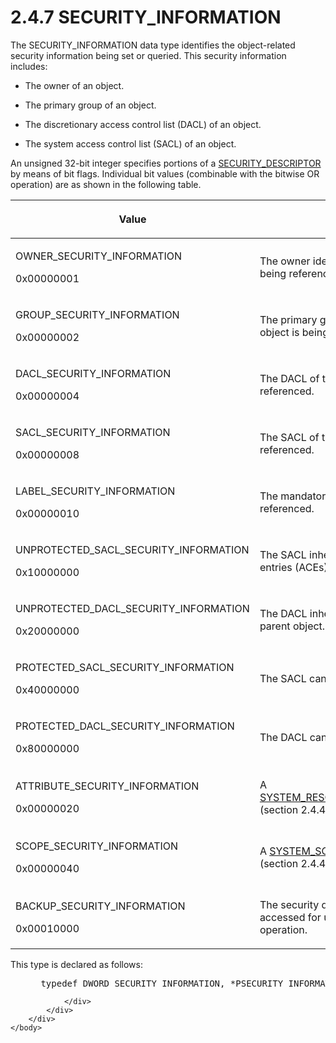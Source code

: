 <html dir="LTR" xmlns:mshelp="http://msdn.microsoft.com/mshelp" xmlns:ddue="http://ddue.schemas.microsoft.com/authoring/2003/5" xmlns:xlink="http://www.w3.org/1999/xlink" xmlns:tool="http://www.microsoft.com/tooltip">
    <head>
        <meta http-equiv="Content-Type" content="text/html; CHARSET=utf-8"></meta>
        <meta name="save" content="history"></meta>
        <title>2.4.7 SECURITY_INFORMATION</title>
        <xml>
            <mshelp:toctitle title="2.4.7 SECURITY_INFORMATION"></mshelp:toctitle>
            <mshelp:rltitle title="[MS-DTYP]: SECURITY_INFORMATION"></mshelp:rltitle>
            <mshelp:keyword index="A" term="23e75ca3-98fd-4396-84e5-86cd9d40d343"></mshelp:keyword>
            <mshelp:attr name="DCSext.ContentType" value="open specification"></mshelp:attr>
            <mshelp:attr name="AssetID" value="23e75ca3-98fd-4396-84e5-86cd9d40d343"></mshelp:attr>
            <mshelp:attr name="TopicType" value="kbRef"></mshelp:attr>
            <mshelp:attr name="DCSext.Title" value="[MS-DTYP]: SECURITY_INFORMATION" />
        </xml>
    </head>
    <body>
        <div id="header">
            <h1 class="heading">2.4.7 SECURITY_INFORMATION</h1>
        </div>
        <div id="mainSection">
            <div id="mainBody">
                <div id="allHistory" class="saveHistory"></div>
                <div id="sectionSection0" class="section" name="collapseableSection">
                    

<p>The SECURITY_INFORMATION data type identifies the
object-related security information being set or queried. This security
information includes:</p>

<ul><li><p><span><span> 
</span></span>The owner of an object.</p>

</li><li><p><span><span> 
</span></span>The primary group of an object.</p>

</li><li><p><span><span> 
</span></span>The discretionary access control list (DACL) of an object.</p>

</li><li><p><span><span> 
</span></span>The system access control list (SACL) of an object.</p>

</li></ul><p>An unsigned 32-bit integer specifies portions of a <a href="7d4dac05-9cef-4563-a058-f108abecce1d.html">SECURITY_DESCRIPTOR</a> by
means of bit flags. Individual bit values (combinable with the bitwise OR
operation) are as shown in the following table.</p>

<table>
 <thead>
  <tr>
   <th>
   <p>Value</p>
   </th>
   <th>
   <p>Meaning</p>
   </th>
  </tr>
 </thead>
 <tr>
  <td>
  <p>OWNER_SECURITY_INFORMATION</p>
  <p>0x00000001</p>
  </td>
  <td>
  <p>The owner identifier of the object is being
  referenced.</p>
  </td>
 </tr>
 <tr>
  <td>
  <p>GROUP_SECURITY_INFORMATION</p>
  <p>0x00000002</p>
  </td>
  <td>
  <p>The primary group identifier of the object is being
  referenced.</p>
  </td>
 </tr>
 <tr>
  <td>
  <p>DACL_SECURITY_INFORMATION</p>
  <p>0x00000004</p>
  </td>
  <td>
  <p>The DACL of the object is being referenced.</p>
  </td>
 </tr>
 <tr>
  <td>
  <p>SACL_SECURITY_INFORMATION</p>
  <p>0x00000008</p>
  </td>
  <td>
  <p>The SACL of the object is being referenced.</p>
  </td>
 </tr>
 <tr>
  <td>
  <p>LABEL_SECURITY_INFORMATION</p>
  <p>0x00000010</p>
  </td>
  <td>
  <p>The mandatory integrity label is being referenced.</p>
  </td>
 </tr>
 <tr>
  <td>
  <p>UNPROTECTED_SACL_SECURITY_INFORMATION</p>
  <p>0x10000000</p>
  </td>
  <td>
  <p>The SACL inherits access control entries (ACEs) from
  the parent object.</p>
  </td>
 </tr>
 <tr>
  <td>
  <p>UNPROTECTED_DACL_SECURITY_INFORMATION</p>
  <p>0x20000000</p>
  </td>
  <td>
  <p>The DACL inherits ACEs from the parent object.</p>
  </td>
 </tr>
 <tr>
  <td>
  <p>PROTECTED_SACL_SECURITY_INFORMATION</p>
  <p>0x40000000</p>
  </td>
  <td>
  <p>The SACL cannot inherit ACEs.</p>
  </td>
 </tr>
 <tr>
  <td>
  <p>PROTECTED_DACL_SECURITY_INFORMATION</p>
  <p>0x80000000</p>
  </td>
  <td>
  <p>The DACL cannot inherit ACEs.</p>
  </td>
 </tr>
 <tr>
  <td>
  <p>ATTRIBUTE_SECURITY_INFORMATION</p>
  <p>0x00000020</p>
  </td>
  <td>
  <p>A <a href="352944c7-4fb6-4988-8036-0a25dcedc730.html">SYSTEM_RESOURCE_ATTRIBUTE_ACE</a>
  (section 2.4.4.15) is being referenced.</p>
  </td>
 </tr>
 <tr>
  <td>
  <p>SCOPE_SECURITY_INFORMATION</p>
  <p>0x00000040</p>
  </td>
  <td>
  <p>A <a href="aa0c0f62-4b4c-44f0-9718-c266a6accd9f.html">SYSTEM_SCOPED_POLICY_ID_ACE</a>
  (section 2.4.4.16) is being referenced.</p>
  </td>
 </tr>
 <tr>
  <td>
  <p>BACKUP_SECURITY_INFORMATION</p>
  <p>0x00010000</p>
  </td>
  <td>
  <p>The security descriptor is being accessed for use in a
  backup operation.</p>
  </td>
 </tr>
</table>

<p>This type is declared as follows:</p>

<dl>
<dd>
<div><pre> typedef DWORD SECURITY_INFORMATION, *PSECURITY_INFORMATION;
</pre></div>
</dd></dl>


                </div>
            </div>
        </div>
    </body>
</html>